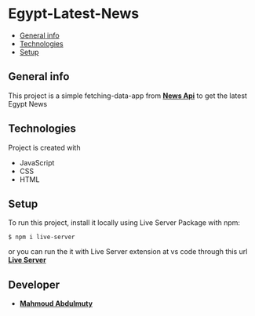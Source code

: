 # Egypt-Latest-News
* [General info](#general-info)
* [Technologies](#technologies)
* [Setup](#setup)

## General info
This project is a simple fetching-data-app from **[News Api](https://newsapi.org/)** to get the latest Egypt News
	
## Technologies
Project is created with
* JavaScript
* CSS
* HTML
	
## Setup
To run this project, install it locally using Live Server Package with npm:

```
$ npm i live-server
```
or you can run the it with Live Server extension at vs code through this url **[Live Server
](https://marketplace.visualstudio.com/items?itemName=ritwickdey.LiveServer)**

## Developer 
* **[Mahmoud Abdulmuty](https://www.linkedin.com/in/mahmoud-abdulmuty/)**
